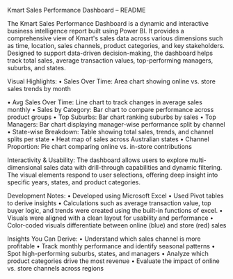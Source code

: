 Kmart Sales Performance Dashboard – README

The Kmart Sales Performance Dashboard is a dynamic and interactive business intelligence report built using Power BI. It provides a comprehensive view of Kmart's sales data across various dimensions such as time, location, sales channels, product categories, and key stakeholders. Designed to support data-driven decision-making, the dashboard helps track total sales, average transaction values, top-performing managers, suburbs, and states.

Visual Highlights:
•	Sales Over Time: Area chart showing online vs. store sales trends by month

•	Avg Sales Over Time: Line chart to track changes in average sales monthly
•	Sales by Category: Bar chart to compare performance across product groups
•	Top Suburbs: Bar chart ranking suburbs by sales
•	Top Managers: Bar chart displaying manager-wise performance split by channel
•	State-wise Breakdown: Table showing total sales, trends, and channel splits per state
•	Heat map of sales across Australian states
•	Channel Proportion: Pie chart comparing online vs. in-store contributions

Interactivity & Usability:
The dashboard allows users to explore multi-dimensional sales data with drill-through capabilities and dynamic filtering. The visual elements respond to user selections, offering deep insight into specific years, states, and product categories.

Development Notes:
•	Developed using Microsoft Excel
•	Used Pivot tables to derive insights
•	Calculations such as average transaction value, top buyer logic, and trends were created using the built-in functions of excel.
•	Visuals were aligned with a clean layout for usability and performance
•	Color-coded visuals differentiate between online (blue) and store (red) sales

Insights You Can Derive:
•	Understand which sales channel is more profitable
•	Track monthly performance and identify seasonal patterns
•	Spot high-performing suburbs, states, and managers
•	Analyze which product categories drive the most revenue
•	Evaluate the impact of online vs. store channels across regions
